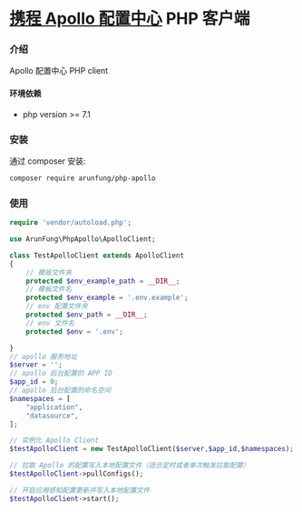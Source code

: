 
# [携程 Apollo 配置中心](https://github.com/ctripcorp/apollo) PHP 客户端

### 介绍
Apollo 配置中心 PHP client

#### 环境依赖

- php version >= 7.1

### 安装

通过 composer 安装:

``` bash
composer require arunfung/php-apollo
```

### 使用

```php
require 'vendor/autoload.php';

use ArunFung\PhpApollo\ApolloClient;

class TestApolloClient extends ApolloClient
{
    // 模板文件夹
    protected $env_example_path = __DIR__;
    // 模板文件名
    protected $env_example = '.env.example';
    // env 配置文件夹
    protected $env_path = __DIR__;
    // env 文件名
    protected $env = '.env';

}
// apollo 服务地址
$server = '';
// apollo 后台配置的 APP ID
$app_id = 0;
// apollo 后台配置的命名空间
$namespaces = [
    "application",
    "datasource",
];

// 实例化 Apollo Client
$testApolloClient = new TestApolloClient($server,$app_id,$namespaces);

// 拉取 Apollo 的配置写入本地配置文件（适合定时或者单次触发拉取配置）
$testApolloClient->pullConfigs();

// 开启应用感知配置更新并写入本地配置文件
$testApolloClient->start();
```
